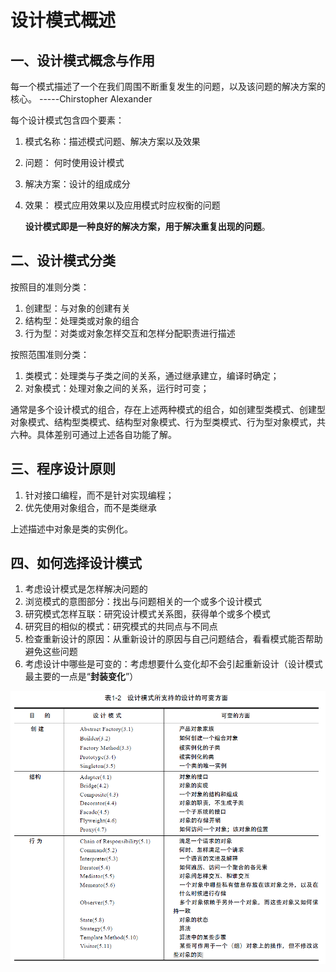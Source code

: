 # 设计模式概述

## 一、设计模式概念与作用

每一个模式描述了一个在我们周围不断重复发生的问题，以及该问题的解决方案的核心。   -----Chirstopher Alexander 

每个设计模式包含四个要素：

1. 模式名称：描述模式问题、解决方案以及效果

2. 问题：       何时使用设计模式

3. 解决方案：设计的组成成分

4. 效果：       模式应用效果以及应用模式时应权衡的问题

   **设计模式即是一种良好的解决方案，用于解决重复出现的问题**。

## 二、设计模式分类

按照目的准则分类：

1. 创建型：与对象的创建有关
2. 结构型：处理类或对象的组合
3. 行为型：对类或对象怎样交互和怎样分配职责进行描述

按照范围准则分类：

1. 类模式：处理类与子类之间的关系，通过继承建立，编译时确定；
2. 对象模式：处理对象之间的关系，运行时可变；

通常是多个设计模式的组合，存在上述两种模式的组合，如创建型类模式、创建型对象模式、结构型类模式、结构型对象模式、行为型类模式、行为型对象模式，共六种。具体差别可通过上述各自功能了解。

## 三、程序设计原则

1. 针对接口编程，而不是针对实现编程；
2. 优先使用对象组合，而不是类继承

上述描述中对象是类的实例化。

## 四、如何选择设计模式

1. 考虑设计模式是怎样解决问题的
2. 浏览模式的意图部分：找出与问题相关的一个或多个设计模式
3. 研究模式怎样互联：研究设计模式关系图，获得单个或多个模式
4. 研究目的相似的模式：研究模式的共同点与不同点
5. 检查重新设计的原因：从重新设计的原因与自己问题结合，看看模式能否帮助避免这些问题
6. 考虑设计中哪些是可变的：考虑想要什么变化却不会引起重新设计（设计模式最主要的一点是“**封装变化**”）

![捕获](https://github.com/Mingming-Git/Design-Pattern-learning-note/blob/master/screenshot/%E6%8D%95%E8%8E%B7.PNG)

